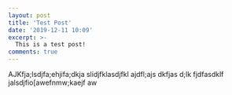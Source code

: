 ```yaml
---
layout: post
title: 'Test Post'
date: '2019-12-11 10:09'
excerpt: >-
  This is a test post!
comments: true
---
```


AJKfja;lsdjfa;ehjifa;dkja slidjfklasdjfkl ajdfl;ajs dkfjas d;lk fjdfasdklf jalsdjfio[awefnmw;kaejf aw
